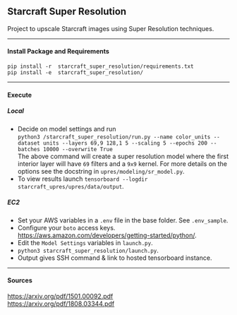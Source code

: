 ## Starcraft Super Resolution
Project to upscale Starcraft images using Super Resolution techniques.

---
#### Install Package and Requirements
```
pip install -r  starcraft_super_resolution/requirements.txt
pip install -e  starcraft_super_resolution/
```

---
#### Execute

##### Local  
- Decide on model settings and run  
`python3 /starcraft_super_resolution/run.py --name color_units --dataset units --layers 69,9 128,1 5 --scaling 5 --epochs 200 --batches 10000 --overwrite True`  
  The above command will create a super resolution model where the first interior layer will have `69` filters and a `9x9` kernel.  For more details on the options see the docstring in `upres/modeling/sr_model.py`.
- To view results launch `tensorboard --logdir starcraft_upres/upres/data/output`.

##### EC2  
- Set your AWS variables in a `.env` file in the base folder.  See `.env_sample`.
- Configure your `boto` access keys.  https://aws.amazon.com/developers/getting-started/python/.
- Edit the `Model Settings` variables in `launch.py`.
- `python3 starcraft_super_resolution/launch.py`.
- Output gives SSH command & link to hosted tensorboard instance.

---

#### Sources  
https://arxiv.org/pdf/1501.00092.pdf  
https://arxiv.org/pdf/1808.03344.pdf
